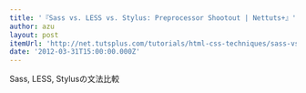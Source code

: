 ```yaml
---
title: '『Sass vs. LESS vs. Stylus: Preprocessor Shootout | Nettuts+』'
author: azu
layout: post
itemUrl: 'http://net.tutsplus.com/tutorials/html-css-techniques/sass-vs-less-vs-stylus-a-preprocessor-shootout/'
date: '2012-03-31T15:00:00.000Z'
---
```

Sass, LESS, Stylusの文法比較

